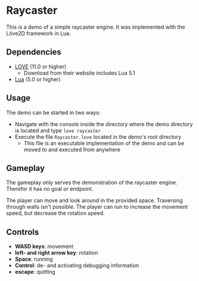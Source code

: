 # Raycaster

This is a demo of a simple raycaster engine. It was implemented with the Löve2D framework in Lua.  

## Dependencies

- [LOVE](https://love2d.org/) (11.0 or higher)  
  - Download from their website includes Lua 5.1  
- [Lua](https://www.lua.org/) (5.0 or higher)  

## Usage

The demo can be started in two ways:  

- Navigate with the console inside the directory where the demo directory is located and type `love raycaster`  
- Execute the file `Raycaster.love` located in the demo's root directory  
  - This file is an executable implementation of the demo and can be moved to and executed from anywhere  

## Gameplay

The gameplay only serves the demonstration of the raycaster engine. Therefor it has no goal or endpoint.  

The player can move and look around in the provided space. Traversing through walls isn't possible. The player can run to increase the movement speed, but decrease the rotation speed.  

## Controls

- **WASD keys**: movement  
- **left- and right arrow key**: rotation
- **Space**: running  
- **Control**: de- and activating debugging information
- **escape**: quitting  
